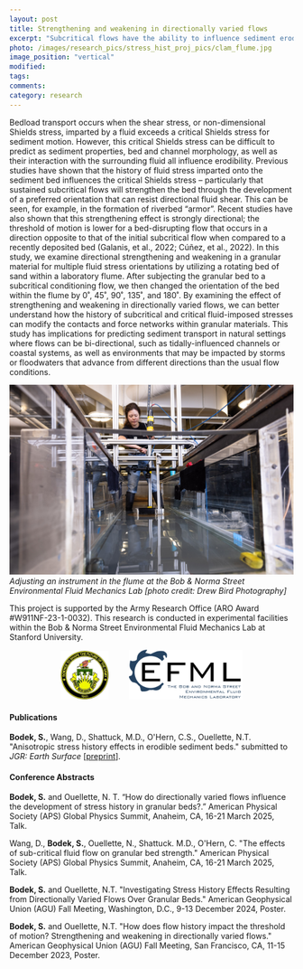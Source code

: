 ```yaml
---
layout: post
title: Strengthening and weakening in directionally varied flows
excerpt: "Subcritical flows have the ability to influence sediment erodibility, even if the grains themselves are not mobile. Here, we examine how the history of directional flows over a granular bed impacts the critical stress for sediment motion."
photo: /images/research_pics/stress_hist_proj_pics/clam_flume.jpg
image_position: "vertical"
modified:
tags:
comments:
category: research
---
```


Bedload transport occurs when the shear stress, or non-dimensional Shields stress, imparted by a fluid exceeds a critical Shields stress for sediment motion. However, this critical Shields stress can be difficult to predict as sediment properties, bed and channel morphology, as well as their interaction with the surrounding fluid all influence erodibility. Previous studies have shown that the history of fluid stress imparted onto the sediment bed influences the critical Shields stress – particularly that sustained subcritical flows will strengthen the bed through the development of a preferred orientation that can resist directional fluid shear. This can be seen, for example, in the formation of riverbed “armor”. Recent studies have also shown that this strengthening effect is strongly directional; the threshold of motion is lower for a bed-disrupting flow that occurs in a direction opposite to that of the initial subcritical flow when compared to a recently deposited bed (Galanis, et al., 2022; Cúñez, et al., 2022). In this study, we examine directional strengthening and weakening in a granular material for multiple fluid stress orientations by utilizing a rotating bed of sand within a laboratory flume. After subjecting the granular bed to a subcritical conditioning flow, we then changed the orientation of the bed within the flume by 0˚, 45˚, 90˚, 135˚, and 180˚. By examining the effect of strengthening and weakening in directionally varied flows, we can better understand how the history of subcritical and critical fluid-imposed stresses can modify the contacts and force networks within granular materials. This study has implications for predicting sediment transport in natural settings where flows can be bi-directional, such as tidally-influenced channels or coastal systems, as well as environments that may be impacted by storms or floodwaters that advance from different directions than the usual flow conditions.

<!---![experimental apparatus](/images/research_pics/stress_hist_proj_pics/clam_flume.jpg)
*Experimental apparatus consisting of a rotating bed of sand in a flume at the Bob & Norma Street Environmental Fluid Mechanics Lab. Instrumentation includes an ADV profiler and a camera imaging the bed from above.*--->
![performing flume work](/images/research_pics/stress_hist_proj_pics/flume_work.JPG)
*Adjusting an instrument in the flume at the Bob & Norma Street Environmental Fluid Mechanics Lab [photo credit: Drew Bird Photography]*

This project is supported by the Army Research Office (ARO Award #W911NF-23-1-0032). This research is conducted in experimental facilities within the Bob & Norma Street Environmental Fluid Mechanics Lab at Stanford University.
<p align="center">
  <img src="/images/research_pics/logos/ARO.png" width="17%" />
  &nbsp; &nbsp; &nbsp; &nbsp;
  <img src="/images/research_pics/logos/EFML.png" width="40%" /> 
</p>

#### Publications
**Bodek, S.**, Wang, D., Shattuck, M.D., O'Hern, C.S., Ouellette, N.T. "Anisotropic stress history effects in erodible sediment beds." submitted to *JGR: Earth Surface* [[preprint](https://jamming.research.yale.edu/files/papers/sophie.pdf)].

#### Conference Abstracts

**Bodek, S.** and Ouellette, N. T. “How do directionally varied flows influence the development of stress history in granular beds?.” American Physical Society (APS) Global Physics Summit, Anaheim, CA, 16-21 March 2025, Talk.

Wang, D., **Bodek, S.**, Ouellette, N., Shattuck. M.D., O'Hern, C. "The effects of sub-critical fluid flow on granular bed strength." American Physical Society (APS) Global Physics Summit, Anaheim, CA, 16-21 March 2025, Talk.

**Bodek, S.** and Ouellette, N.T. "Investigating Stress History Effects Resulting from Directionally Varied Flows Over Granular Beds." American Geophysical Union (AGU) Fall Meeting, Washington, D.C., 9-13 December 2024, Poster.

**Bodek, S.** and Ouellette, N.T. "How does flow history impact the threshold of motion? Strengthening and weakening in directionally varied flows." American Geophysical Union (AGU) Fall Meeting, San Francisco, CA, 11-15 December 2023, Poster.

